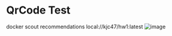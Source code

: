 # QrCode Test
docker scout recommendations local://kjc47/hw1:latest
![image](https://github.com/kjc47/HW1/assets/15877486/ec22cc44-1e19-491e-8bf3-02dfef3534b3)
